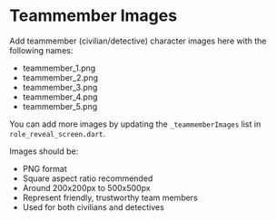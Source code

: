 # Teammember Images

Add teammember (civilian/detective) character images here with the following names:
- teammember_1.png
- teammember_2.png  
- teammember_3.png
- teammember_4.png
- teammember_5.png

You can add more images by updating the `_teammemberImages` list in `role_reveal_screen.dart`.

Images should be:
- PNG format
- Square aspect ratio recommended  
- Around 200x200px to 500x500px
- Represent friendly, trustworthy team members
- Used for both civilians and detectives
